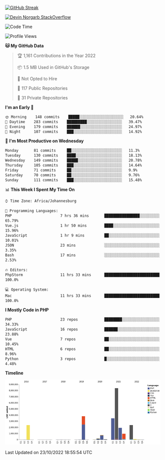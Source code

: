 
[![GitHub Streak](http://github-readme-streak-stats.herokuapp.com?user=DevinNorgarb&date_format=M%20j%5B%2C%20Y%5D)](https://git.io/streak-stats)


[![Devin Norgarb StackOverflow](https://github-readme-stackoverflow.vercel.app/?userID=4993755)](https://stackoverflow.com/users/4993755/devin-norgarb)

<!--START_SECTION:waka-->
![Code Time](http://img.shields.io/badge/Code%20Time-5%2C805%20hrs%2017%20mins-blue)

![Profile Views](http://img.shields.io/badge/Profile%20Views-0-blue)

**🐱 My GitHub Data** 

> 🏆 1,161 Contributions in the Year 2022
 > 
> 📦 1.5 MB Used in GitHub's Storage 
 > 
> 🚫 Not Opted to Hire
 > 
> 📜 117 Public Repositories 
 > 
> 🔑 31 Private Repositories  
 > 
**I'm an Early 🐤** 

```text
🌞 Morning    148 commits    █████░░░░░░░░░░░░░░░░░░░░   20.64% 
🌆 Daytime    283 commits    █████████░░░░░░░░░░░░░░░░   39.47% 
🌃 Evening    179 commits    ██████░░░░░░░░░░░░░░░░░░░   24.97% 
🌙 Night      107 commits    ███░░░░░░░░░░░░░░░░░░░░░░   14.92%

```
📅 **I'm Most Productive on Wednesday** 

```text
Monday       81 commits     ██░░░░░░░░░░░░░░░░░░░░░░░   11.3% 
Tuesday      130 commits    ████░░░░░░░░░░░░░░░░░░░░░   18.13% 
Wednesday    149 commits    █████░░░░░░░░░░░░░░░░░░░░   20.78% 
Thursday     105 commits    ███░░░░░░░░░░░░░░░░░░░░░░   14.64% 
Friday       71 commits     ██░░░░░░░░░░░░░░░░░░░░░░░   9.9% 
Saturday     70 commits     ██░░░░░░░░░░░░░░░░░░░░░░░   9.76% 
Sunday       111 commits    ███░░░░░░░░░░░░░░░░░░░░░░   15.48%

```


📊 **This Week I Spent My Time On** 

```text
⌚︎ Time Zone: Africa/Johannesburg

💬 Programming Languages: 
PHP                      7 hrs 36 mins       ████████████████░░░░░░░░░   65.79% 
Vue.js                   1 hr 50 mins        ████░░░░░░░░░░░░░░░░░░░░░   15.96% 
JavaScript               1 hr 9 mins         ██░░░░░░░░░░░░░░░░░░░░░░░   10.01% 
JSON                     23 mins             ░░░░░░░░░░░░░░░░░░░░░░░░░   3.35% 
Bash                     17 mins             ░░░░░░░░░░░░░░░░░░░░░░░░░   2.53%

🔥 Editors: 
PhpStorm                 11 hrs 33 mins      █████████████████████████   100.0%

💻 Operating System: 
Mac                      11 hrs 33 mins      █████████████████████████   100.0%

```

**I Mostly Code in PHP** 

```text
PHP                      23 repos            ████████░░░░░░░░░░░░░░░░░   34.33% 
JavaScript               16 repos            ██████░░░░░░░░░░░░░░░░░░░   23.88% 
Vue                      7 repos             ██░░░░░░░░░░░░░░░░░░░░░░░   10.45% 
HTML                     6 repos             ██░░░░░░░░░░░░░░░░░░░░░░░   8.96% 
Python                   3 repos             █░░░░░░░░░░░░░░░░░░░░░░░░   4.48%

```


**Timeline**

![Chart not found](https://raw.githubusercontent.com/DevinNorgarb/DevinNorgarb/main/charts/bar_graph.png) 


 Last Updated on 23/10/2022 18:55:54 UTC
<!--END_SECTION:waka-->

